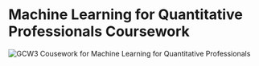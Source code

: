 # Machine Learning for Quantitative Professionals Coursework
 
![GCW3 Cousework for Machine Learning for Quantitative Professionals](https://github.com/ZPedroP/Machine-Learning-CW/blob/main/images/GCW1/GCW3-2024.jpg)
